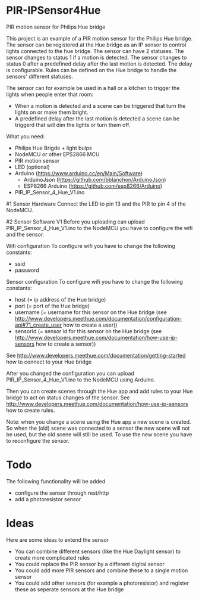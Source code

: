 
# PIR-IPSensor4Hue
PIR motion sensor for Philips Hue bridge

This project is an example of a PIR motion sensor for the Philips Hue bridge. The sensor can be registered at the Hue bridge as an IP sensor to control lights connected to the hue bridge.
The sensor  can have 2 statuses. The sensor changes to status 1 if a motion is detected. The sensor changes to status 0 after a predefined delay after the last motion is detected. The delay is configurable. Rules can be defined on the Hue bridge to handle the sensors' different statuses.

The sensor can for example be used in a hall or a kitchen to trigger the lights when people enter that room:
- When a motion is detected and a scene can be triggered that turn the lights on or make them bright.
- A predefined delay after the last motion is detected a scene can be triggerd that will dim the lights or turn them off.

What you need:
- Philips Hue Brigde + light bulps
- NodeMCU or other EPS2866 MCU
- PIR motion sensor
- LED (optional)
- Arduino (https://www.arduino.cc/en/Main/Software)
  - ArduinoJson (https://github.com/bblanchon/ArduinoJson)
  - ESP8266 Arduino (https://github.com/esp8266/Arduino)
- PIR_IP_Sensor_4_Hue_V1.ino

#1 Sensor Hardware
Connect the LED to pin 13 and the PIR to pin 4 of the NodeMCU.

#2 Sensor Software V1
Before you uploading can upload PIR_IP_Sensor_4_Hue_V1.ino to the NodeMCU you have to configure the wifi and the sensor.

Wifi configuration
To configure wifi you have to change the following constants:
- ssid
- password

Sensor configuration
To configure wifi you have to change the following constants:
- host (= ip address of the Hue bridge)
- port (= port of the Hue bridge)
- username (= username for this sensor on the Hue bridge (see http://www.developers.meethue.com/documentation/configuration-api#71_create_user how to create a user))
- sensorId (= sensor id for this sensor on the Hue bridge (see http://www.developers.meethue.com/documentation/how-use-ip-sensors how to create a sensor))

See http://www.developers.meethue.com/documentation/getting-started how to connect to your Hue bridge

After you changed the configuration you can upload PIR_IP_Sensor_4_Hue_V1.ino to the NodeMCU using Arduino.

Then you can create scenes through the Hue app and add rules to your Hue bridge to act on status changes of the sensor. See http://www.developers.meethue.com/documentation/how-use-ip-sensors how to create rules.

Note: when you change a scene using the Hue app a new scene is created. So when the (old) scene was connected to a sensor the new scene will not be used, but the old scene will still be used. To use the new scene you have to reconfigure the sensor.

# Todo
The following functionality will be added
- configure the sensor through rest/http
- add a photoresistor sensor

# Ideas
Here are some ideas to extend the sensor
- You can combine different sensors (like the Hue Daylight sensor) to create more complicated rules
- You could replace the PIR sensor by a different digital sensor
- You could add more PIR sensors and combine these to a single motion sensor
- You could add other sensors (for example a photoresistor) and register these as seperate sensors at the Hue bridge

